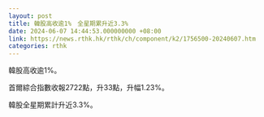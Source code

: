 ```yaml
---
layout: post
title: 韓股高收逾1%　全星期累升近3.3%
date: 2024-06-07 14:44:53.000000000 +08:00
link: https://news.rthk.hk/rthk/ch/component/k2/1756500-20240607.htm
categories: rthk
---
```


韓股高收逾1%。

首爾綜合指數收報2722點，升33點，升幅1.23%。

韓股全星期累計升近3.3%。
